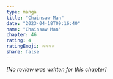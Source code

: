 ```yaml
---
type: manga
title: "Chainsaw Man"
date: "2023-04-18T09:16:40"
name: "Chainsaw Man"
chapter: 46
rating: 4
ratingEmoji: ⭐️⭐️⭐️⭐️
share: false
---
```


_[No review was written for this chapter]_
